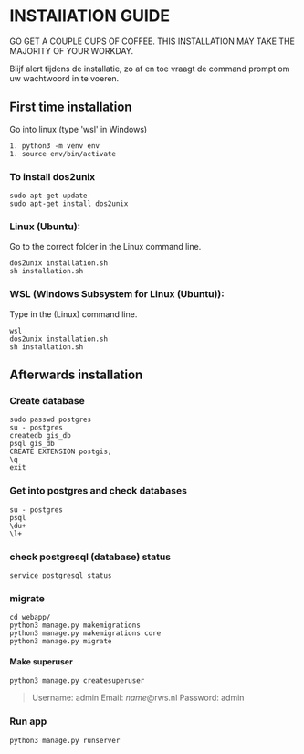 # INSTAllATION GUIDE
GO GET A COUPLE CUPS OF COFFEE. THIS INSTALLATION MAY TAKE THE MAJORITY OF YOUR WORKDAY.

Blijf alert tijdens de installatie, zo af en toe vraagt de command prompt om uw wachtwoord in te voeren.

## First time installation

Go into linux (type 'wsl' in Windows)

	1. python3 -m venv env
	1. source env/bin/activate

### To install dos2unix
	sudo apt-get update
	sudo apt-get install dos2unix

### Linux (Ubuntu):
Go to the correct folder in the Linux command line.

	dos2unix installation.sh
	sh installation.sh

### WSL (Windows Subsystem for Linux (Ubuntu)):
Type in the (Linux) command line.

	wsl
	dos2unix installation.sh
	sh installation.sh

## Afterwards installation
### Create database
	sudo passwd postgres
	su - postgres
	createdb gis_db
	psql gis_db
	CREATE EXTENSION postgis;
	\q
	exit

### Get into postgres and check databases
	su - postgres
	psql
	\du+
	\l+

### check postgresql (database) status
	service postgresql status

### migrate
	cd webapp/
	python3 manage.py makemigrations
	python3 manage.py makemigrations core
	python3 manage.py migrate

#### Make superuser
	python3 manage.py createsuperuser

> Username: admin
> Email: *name*@rws.nl
> Password: admin

### Run app
	python3 manage.py runserver
